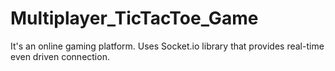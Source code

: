 # Multiplayer_TicTacToe_Game
It's an online gaming platform. Uses Socket.io library that provides real-time even driven connection. 
